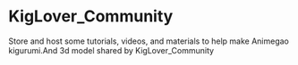 # KigLover_Community
Store and host some tutorials, videos, and materials to help make Animegao kigurumi.And 3d model shared by KigLover_Community
